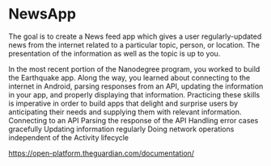 # NewsApp
The goal is to create a News feed app which gives a user regularly-updated news from the internet related to a particular topic, person, or location. The presentation of the information as well as the topic is up to you.

In the most recent portion of the Nanodegree program, you worked to build the Earthquake app. Along the way, you learned about connecting to the internet in Android, parsing responses from an API, updating the information in your app, and properly displaying that information. Practicing these skills is imperative in order to build apps that delight and surprise users by anticipating their needs and supplying them with relevant information.
Connecting to an API
Parsing the response of the API
Handling error cases gracefully
Updating information regularly
Doing network operations independent of the Activity lifecycle


https://open-platform.theguardian.com/documentation/
